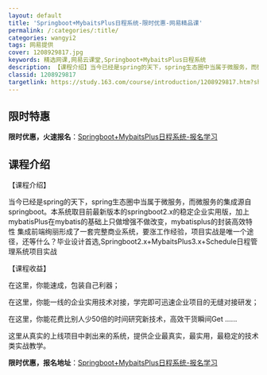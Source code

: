 ```yaml
---
layout: default
title: 'Springboot+MybaitsPlus日程系统-限时优惠-网易精品课'
permalink: /:categories/:title/
categories: wangyi2
tags: 网易提供
cover: 1208929817.jpg
keywords: 精选网课,网易云课堂,Springboot+MybaitsPlus日程系统
description: 【课程介绍】当今已经是spring的天下，spring生态圈中当属于微服务，而微服务的集成源自springboot。本系
classid: 1208929817
targetlink: https://study.163.com/course/introduction/1208929817.htm?share=1&shareId=1025206652&utm_campaign=share&utm_medium=iphoneShare&utm_source=&utm_u=1025206652
---
```


## 限时特惠

**限时优惠，火速报名**：[Springboot+MybaitsPlus日程系统-报名学习](https://study.163.com/course/introduction/1208929817.htm?share=1&shareId=1025206652&utm_campaign=share&utm_medium=iphoneShare&utm_source=&utm_u=1025206652)

## 课程介绍

【课程介绍】

当今已经是spring的天下，spring生态圈中当属于微服务，而微服务的集成源自springboot。本系统取目前最新版本的springboot2.x的稳定企业实用版，加上mybatisPlus在mybatis的基础上只做增强不做改变，mybatisplus的封装高效特性 集成前端绚丽形成了一套完整商业系统，要涨工作经验，项目实战是唯一个途径，还等什么？毕业设计首选,Springboot2.x+MybaitsPlus3.x+Schedule日程管理系统项目实战

【课程收益】

在这里，你能速成，包装自己利器； 

在这里，你能一线的企业实用技术对接，学完即可迅速企业项目的无缝对接研发； 

在这里，你能花费比别人少50倍的时间研究新技术，高效干货瞬间Get ...... 

这里从真实的上线项目中剥出来的系统，提供企业最真实，最实用，最稳定的技术类实战教学。

**限时优惠，报名地址**：[Springboot+MybaitsPlus日程系统-报名学习](https://study.163.com/course/introduction/1208929817.htm?share=1&shareId=1025206652&utm_campaign=share&utm_medium=iphoneShare&utm_source=&utm_u=1025206652)

